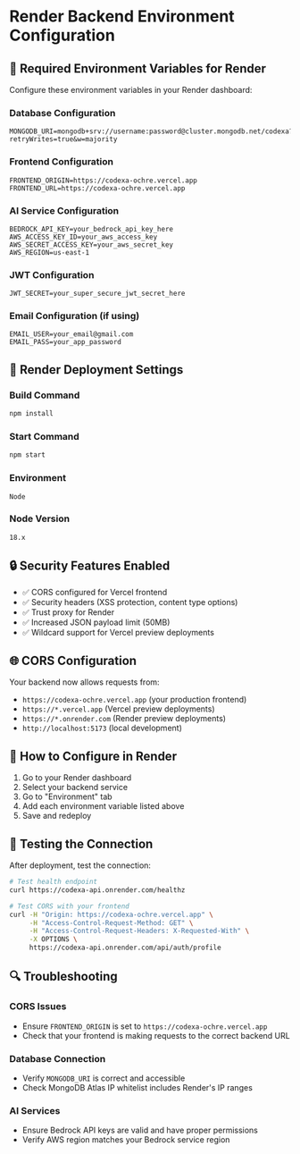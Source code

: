 # Render Backend Environment Configuration

## 🔧 Required Environment Variables for Render

Configure these environment variables in your Render dashboard:

### **Database Configuration**
```
MONGODB_URI=mongodb+srv://username:password@cluster.mongodb.net/codexa?retryWrites=true&w=majority
```

### **Frontend Configuration**
```
FRONTEND_ORIGIN=https://codexa-ochre.vercel.app
FRONTEND_URL=https://codexa-ochre.vercel.app
```

### **AI Service Configuration**
```
BEDROCK_API_KEY=your_bedrock_api_key_here
AWS_ACCESS_KEY_ID=your_aws_access_key
AWS_SECRET_ACCESS_KEY=your_aws_secret_key
AWS_REGION=us-east-1
```

### **JWT Configuration**
```
JWT_SECRET=your_super_secure_jwt_secret_here
```

### **Email Configuration (if using)**
```
EMAIL_USER=your_email@gmail.com
EMAIL_PASS=your_app_password
```

## 🚀 Render Deployment Settings

### **Build Command**
```bash
npm install
```

### **Start Command**
```bash
npm start
```

### **Environment**
```
Node
```

### **Node Version**
```
18.x
```

## 🔒 Security Features Enabled

- ✅ CORS configured for Vercel frontend
- ✅ Security headers (XSS protection, content type options)
- ✅ Trust proxy for Render
- ✅ Increased JSON payload limit (50MB)
- ✅ Wildcard support for Vercel preview deployments

## 🌐 CORS Configuration

Your backend now allows requests from:
- `https://codexa-ochre.vercel.app` (your production frontend)
- `https://*.vercel.app` (Vercel preview deployments)
- `https://*.onrender.com` (Render preview deployments)
- `http://localhost:5173` (local development)

## 📝 How to Configure in Render

1. Go to your Render dashboard
2. Select your backend service
3. Go to "Environment" tab
4. Add each environment variable listed above
5. Save and redeploy

## 🧪 Testing the Connection

After deployment, test the connection:

```bash
# Test health endpoint
curl https://codexa-api.onrender.com/healthz

# Test CORS with your frontend
curl -H "Origin: https://codexa-ochre.vercel.app" \
     -H "Access-Control-Request-Method: GET" \
     -H "Access-Control-Request-Headers: X-Requested-With" \
     -X OPTIONS \
     https://codexa-api.onrender.com/api/auth/profile
```

## 🔍 Troubleshooting

### CORS Issues
- Ensure `FRONTEND_ORIGIN` is set to `https://codexa-ochre.vercel.app`
- Check that your frontend is making requests to the correct backend URL

### Database Connection
- Verify `MONGODB_URI` is correct and accessible
- Check MongoDB Atlas IP whitelist includes Render's IP ranges

### AI Services
- Ensure Bedrock API keys are valid and have proper permissions
- Verify AWS region matches your Bedrock service region

